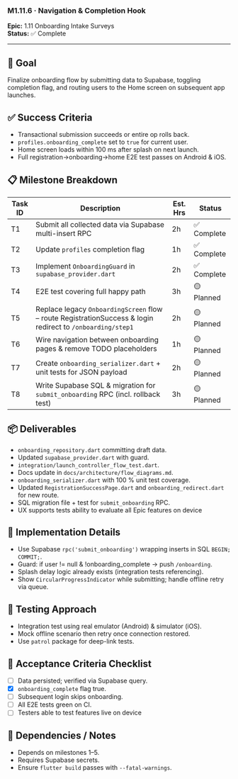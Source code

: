 ### M1.11.6 · Navigation & Completion Hook

**Epic:** 1.11 Onboarding Intake Surveys\
**Status:** ✅ Complete

---

## 🎯 Goal

Finalize onboarding flow by submitting data to Supabase, toggling completion
flag, and routing users to the Home screen on subsequent app launches.

## ✅ Success Criteria

- Transactional submission succeeds or entire op rolls back.
- `profiles.onboarding_complete` set to `true` for current user.
- Home screen loads within 100 ms after splash on next launch.
- Full registration→onboarding→home E2E test passes on Android & iOS.

## 📋 Milestone Breakdown

| Task ID | Description                                                                                                | Est. Hrs | Status      |
| ------- | ---------------------------------------------------------------------------------------------------------- | -------- | ----------- |
| T1      | Submit all collected data via Supabase multi-insert RPC                                                    | 2h       | ✅ Complete |
| T2      | Update `profiles` completion flag                                                                          | 1h       | ✅ Complete |
| T3      | Implement `OnboardingGuard` in `supabase_provider.dart`                                                    | 2h       | ✅ Complete |
| T4      | E2E test covering full happy path                                                                          | 3h       | 🟡 Planned  |
| T5      | Replace legacy `OnboardingScreen` flow – route RegistrationSuccess & login redirect to `/onboarding/step1` | 2h       | 🟡 Planned  |
| T6      | Wire navigation between onboarding pages & remove TODO placeholders                                        | 1h       | 🟡 Planned  |
| T7      | Create `onboarding_serializer.dart` + unit tests for JSON payload                                          | 2h       | 🟡 Planned  |
| T8      | Write Supabase SQL & migration for `submit_onboarding` RPC (incl. rollback test)                           | 3h       | 🟡 Planned  |

## 📦 Deliverables

- `onboarding_repository.dart` committing draft data.
- Updated `supabase_provider.dart` with guard.
- `integration/launch_controller_flow_test.dart`.
- Docs update in `docs/architecture/flow_diagrams.md`.
- `onboarding_serializer.dart` with 100 % unit test coverage.
- Updated `RegistrationSuccessPage.dart` and `onboarding_redirect.dart` for new
  route.
- SQL migration file + test for `submit_onboarding` RPC.
- UX supports tests ability to evaluate all Epic features on device

## 🔧 Implementation Details

- Use Supabase `rpc('submit_onboarding')` wrapping inserts in SQL
  `BEGIN; COMMIT;`.
- Guard: if user != null & !onboarding_complete → push `/onboarding`.
- Splash delay logic already exists (integration tests referencing).
- Show `CircularProgressIndicator` while submitting; handle offline retry via
  queue.

## 🧪 Testing Approach

- Integration test using real emulator (Android) & simulator (iOS).
- Mock offline scenario then retry once connection restored.
- Use `patrol` package for deep-link tests.

## 📜 Acceptance Criteria Checklist

- [ ] Data persisted; verified via Supabase query.
- [x] `onboarding_complete` flag true.
- [ ] Subsequent login skips onboarding.
- [ ] All E2E tests green on CI.
- [ ] Testers able to test features live on device

## 🔗 Dependencies / Notes

- Depends on milestones 1–5.
- Requires Supabase secrets.
- Ensure `flutter build` passes with `--fatal-warnings`.
